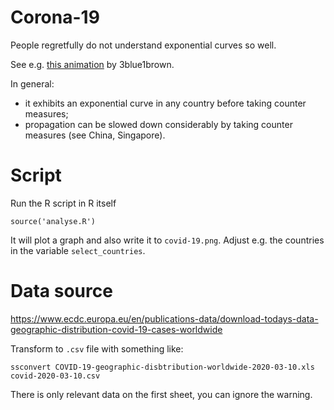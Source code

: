 # Corona-19

People regretfully do not understand exponential curves so well.

See e.g. [this animation](https://www.youtube.com/watch?v=Kas0tIxDvrg]) by 3blue1brown.

In general:

* it exhibits an exponential curve in any country before taking counter measures;
* propagation can be slowed down considerably by taking counter measures (see China, Singapore).

# Script

Run the R script in R itself

```
source('analyse.R')
```

It will plot a graph and also write it to `covid-19.png`. Adjust e.g. the countries in the variable `select_countries`.

# Data source

https://www.ecdc.europa.eu/en/publications-data/download-todays-data-geographic-distribution-covid-19-cases-worldwide

Transform to `.csv` file with something like:

```
ssconvert COVID-19-geographic-disbtribution-worldwide-2020-03-10.xls covid-2020-03-10.csv
```

There is only relevant data on the first sheet, you can ignore the warning.
